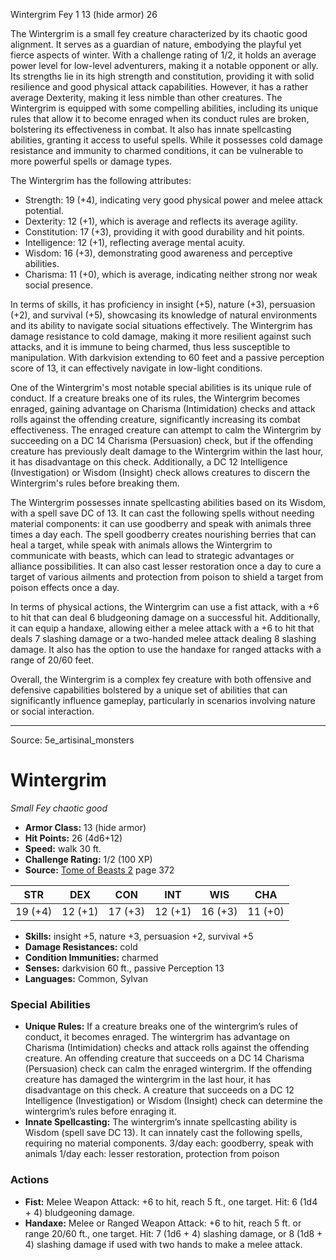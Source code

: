 <MonsterName/>Wintergrim</MonsterName>
<CreatureType/>Fey</CreatureType>
<CR/>1</CR>
<AC/>13 (hide armor)</AC>
<HP/>26</HP>
<summary>The Wintergrim is a small fey creature characterized by its chaotic good alignment. It serves as a guardian of nature, embodying the playful yet fierce aspects of winter. With a challenge rating of 1/2, it holds an average power level for low-level adventurers, making it a notable opponent or ally. Its strengths lie in its high strength and constitution, providing it with solid resilience and good physical attack capabilities. However, it has a rather average Dexterity, making it less nimble than other creatures. The Wintergrim is equipped with some compelling abilities, including its unique rules that allow it to become enraged when its conduct rules are broken, bolstering its effectiveness in combat. It also has innate spellcasting abilities, granting it access to useful spells. While it possesses cold damage resistance and immunity to charmed conditions, it can be vulnerable to more powerful spells or damage types. </summary>

<detail>

The Wintergrim has the following attributes:
- Strength: 19 (+4), indicating very good physical power and melee attack potential.
- Dexterity: 12 (+1), which is average and reflects its average agility.
- Constitution: 17 (+3), providing it with good durability and hit points.
- Intelligence: 12 (+1), reflecting average mental acuity.
- Wisdom: 16 (+3), demonstrating good awareness and perceptive abilities.
- Charisma: 11 (+0), which is average, indicating neither strong nor weak social presence.

In terms of skills, it has proficiency in insight (+5), nature (+3), persuasion (+2), and survival (+5), showcasing its knowledge of natural environments and its ability to navigate social situations effectively. The Wintergrim has damage resistance to cold damage, making it more resilient against such attacks, and it is immune to being charmed, thus less susceptible to manipulation. With darkvision extending to 60 feet and a passive perception score of 13, it can effectively navigate in low-light conditions.

One of the Wintergrim's most notable special abilities is its unique rule of conduct. If a creature breaks one of its rules, the Wintergrim becomes enraged, gaining advantage on Charisma (Intimidation) checks and attack rolls against the offending creature, significantly increasing its combat effectiveness. The enraged creature can attempt to calm the Wintergrim by succeeding on a DC 14 Charisma (Persuasion) check, but if the offending creature has previously dealt damage to the Wintergrim within the last hour, it has disadvantage on this check. Additionally, a DC 12 Intelligence (Investigation) or Wisdom (Insight) check allows creatures to discern the Wintergrim's rules before breaking them.

The Wintergrim possesses innate spellcasting abilities based on its Wisdom, with a spell save DC of 13. It can cast the following spells without needing material components: it can use goodberry and speak with animals three times a day each. The spell goodberry creates nourishing berries that can heal a target, while speak with animals allows the Wintergrim to communicate with beasts, which can lead to strategic advantages or alliance possibilities. It can also cast lesser restoration once a day to cure a target of various ailments and protection from poison to shield a target from poison effects once a day.

In terms of physical actions, the Wintergrim can use a fist attack, with a +6 to hit that can deal 6 bludgeoning damage on a successful hit. Additionally, it can equip a handaxe, allowing either a melee attack with a +6 to hit that deals 7 slashing damage or a two-handed melee attack dealing 8 slashing damage. It also has the option to use the handaxe for ranged attacks with a range of 20/60 feet.

Overall, the Wintergrim is a complex fey creature with both offensive and defensive capabilities bolstered by a unique set of abilities that can significantly influence gameplay, particularly in scenarios involving nature or social interaction.</detail>



---

Source: 5e_artisinal_monsters

# Wintergrim

*Small* *Fey* *chaotic good*

- **Armor Class:** 13 (hide armor)
- **Hit Points:** 26 (4d6+12)
- **Speed:** walk 30 ft.
- **Challenge Rating:** 1/2 (100 XP)
- **Source:** [Tome of Beasts 2](https://koboldpress.com/kpstore/product/tome-of-beasts-2-for-5th-edition) page 372

| STR | DEX | CON | INT | WIS | CHA |
| --- | --- | --- | --- | --- | --- |
| 19 (+4) | 12 (+1) | 17 (+3) | 12 (+1) | 16 (+3) | 11 (+0) |

- **Skills:** insight +5, nature +3, persuasion +2, survival +5
- **Damage Resistances:** cold
- **Condition Immunities:** charmed
- **Senses:** darkvision 60 ft., passive Perception 13
- **Languages:** Common, Sylvan

### Special Abilities

- **Unique Rules:** If a creature breaks one of the wintergrim’s rules of conduct, it becomes enraged. The wintergrim has advantage on Charisma (Intimidation) checks and attack rolls against the offending creature. An offending creature that succeeds on a DC 14 Charisma (Persuasion) check can calm the enraged wintergrim. If the offending creature has damaged the wintergrim in the last hour, it has disadvantage on this check. A creature that succeeds on a DC 12 Intelligence (Investigation) or Wisdom (Insight) check can determine the wintergrim’s rules before enraging it.
- **Innate Spellcasting:** The wintergrim’s innate spellcasting ability is Wisdom (spell save DC 13). It can innately cast the following spells, requiring no material components.
3/day each: goodberry, speak with animals
1/day each: lesser restoration, protection from poison

### Actions

- **Fist:** Melee Weapon Attack: +6 to hit, reach 5 ft., one target. Hit: 6 (1d4 + 4) bludgeoning damage.
- **Handaxe:** Melee or Ranged Weapon Attack: +6 to hit, reach 5 ft. or range 20/60 ft., one target. Hit: 7 (1d6 + 4) slashing damage, or 8 (1d8 + 4) slashing damage if used with two hands to make a melee attack.




